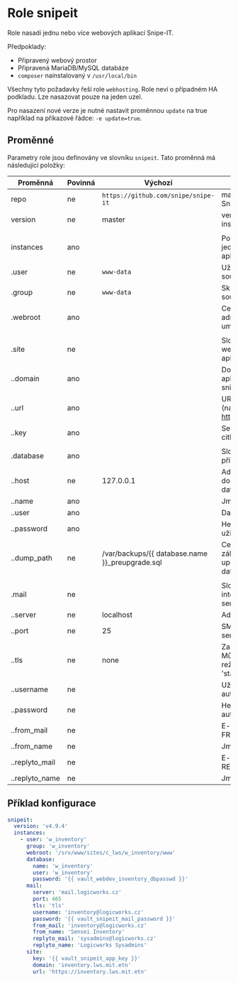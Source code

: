 # Role snipeit

Role nasadí jednu nebo více webových aplikací Snipe-IT.

Předpoklady:

- Připravený webový prostor
- Připravená MariaDB/MySQL databáze
- `composer` nainstalovaný v `/usr/local/bin`

Všechny tyto požadavky řeší role `webhosting`.
Role neví o případném HA podkladu. Lze nasazovat pouze na jeden uzel.

Pro nasazení nové verze je nutné nastavit proměnnou `update` na true například na příkazové řádce: `-e update=true`.


## Proměnné

Parametry role jsou definovány ve slovníku `snipeit`. Tato proměnná má následující položky:

| Proměnná       | Povinná | Výchozí     | Popis |
| -------------- | ------- | ----------- | ----- |
| repo           | ne      | `https://github.com/snipe/snipe-it` | master git repozitář s Snipe-IT projektem |
| version        | ne      | master      | verze aplikace instalovaná skrz git |
|                |         |             |       |
| instances      | ano     |             | Pole slovníků definující jednotlivé instance aplikace snipe-it |
| .user          | ne      | `www-data`  | Uživatel vlastnící soubory webu |
| .group         | ne      | `www-data`  | Skupina vlastníka souborů webu |
| .webroot       | ano     |             | Cesta k webroot adresáři, kde je web umístěn |
|                |         |             |       |
| .site          | ne      |             | Slovník s konfigurací webových aspektů aplikace |
| ..domain       | ano     |             | Doména webové aplikace (např. snipeit.firma.tld) |
| ..url          | ano     |             | URL webové aplikace (např. https://snipeit.firma.tld) |
| ..key          | ano     |             | Secret pro šifrování citlivých dat |
|                |         |             |       |
| .database      | ano     |             | Slovník pro konfiguraci přístupu do databáze |
| ..host         | ne      | 127.0.0.1   | Adresa nebo doménové jméno databázového serveru |
| ..name         | ano     |             | Jméno databáze |
| ..user         | ano     |             | Databázový uživatel |
| ..password     | ano     |             | Heslo databázového uživatele |
| ..dump_path    | ne      | /var/backups/{{ database.name }}_preupgrade.sql | Cesta k souboru zálohy prováděné před upgrade schéma databáze |
|                |         |             |       |
| .mail          | ne      |             | Slovník pro nastavení integrace s mail serverem |
| ..server       | ne      | localhost   | Adresa mail serveru |
| ..port         | ne      | 25          | SMTP port mail serveru |
| ..tls          | ne      | none        | Zapne TLS Šifrování. Může být nastaveno v režimu 'tls' nebo 'starttls' |
| ..username     | ne      |             | Uživatel pro SMTP autentizaci |
| ..password     | ne      |             | Heslo pro SMTP autentizaci |
| ..from_mail    | ne      |             | E-mailová adresa FROM |
| ..from_name    | ne      |             | Jméno FROM |
| ..replyto_mail | ne      |             | E-mailová adresa REPLYTO |
| ..replyto_name | ne      |             | Jméno REPLYTO |


## Příklad konfigurace

```yaml
snipeit:
  version: 'v4.9.4'
  instances:
    - user: 'w_inventory'
      group: 'w_inventory'
      webroot: '/srv/www/sites/c_lws/w_inventory/www'
      database:
        name: 'w_inventory'
        user: 'w_inventory'
        password: '{{ vault_webdev_inventory_dbpasswd }}'
      mail:
        server: 'mail.logicworks.cz'
        port: 465
        tls: 'tls'
        username: 'inventory@logicworks.cz'
        password: '{{ vault_snipeit_mail_password }}'
        from_mail: 'inventory@logicworks.cz'
        from_name: 'Sensei Inventory'
        replyto_mail: 'sysadmins@logicworks.cz'
        replyto_name: 'Logicworks Sysadmins'
      site:
        key: '{{ vault_snipeit_app_key }}'
        domain: 'inventory.lws.mit.etn'
        url: 'https://inventory.lws.mit.etn'

```

